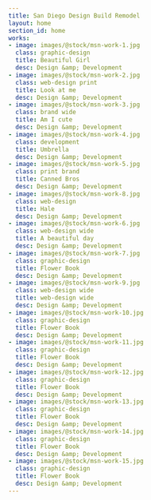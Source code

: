 ```yaml
---
title: San Diego Design Build Remodel
layout: home
section_id: home
works:
- image: images/@stock/msn-work-1.jpg
  class: graphic-design
  title: Beautiful Girl
  desc: Design &amp; Development
- image: images/@stock/msn-work-2.jpg
  class: web-design print
  title: Look at me
  desc: Design &amp; Development
- image: images/@stock/msn-work-3.jpg
  class: brand wide
  title: Am I cute
  desc: Design &amp; Development
- image: images/@stock/msn-work-4.jpg
  class: development
  title: Umbrella
  desc: Design &amp; Development
- image: images/@stock/msn-work-5.jpg
  class: print brand
  title: Canned Bros
  desc: Design &amp; Development
- image: images/@stock/msn-work-8.jpg
  class: web-design
  title: Hale
  desc: Design &amp; Development
- image: images/@stock/msn-work-6.jpg
  class: web-design wide
  title: A beautiful day
  desc: Design &amp; Development
- image: images/@stock/msn-work-7.jpg
  class: graphic-design
  title: Flower Book
  desc: Design &amp; Development
- image: images/@stock/msn-work-9.jpg
  class: web-design wide
  title: web-design wide
  desc: Design &amp; Development
- image: images/@stock/msn-work-10.jpg
  class: graphic-design
  title: Flower Book
  desc: Design &amp; Development
- image: images/@stock/msn-work-11.jpg
  class: graphic-design
  title: Flower Book
  desc: Design &amp; Development
- image: images/@stock/msn-work-12.jpg
  class: graphic-design
  title: Flower Book
  desc: Design &amp; Development
- image: images/@stock/msn-work-13.jpg
  class: graphic-design
  title: Flower Book
  desc: Design &amp; Development
- image: images/@stock/msn-work-14.jpg
  class: graphic-design
  title: Flower Book
  desc: Design &amp; Development
- image: images/@stock/msn-work-15.jpg
  class: graphic-design
  title: Flower Book
  desc: Design &amp; Development
---
```

